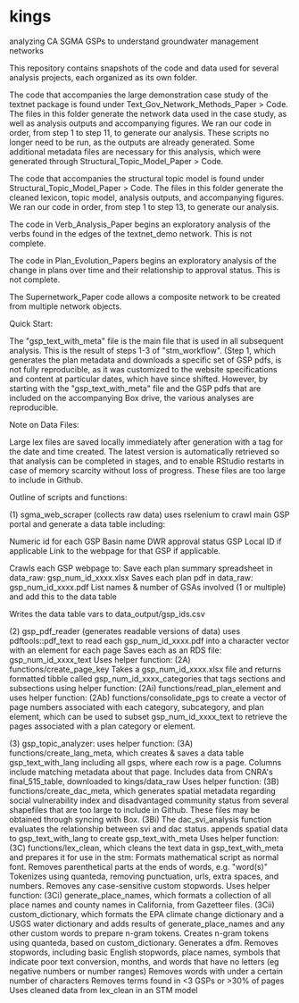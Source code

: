 # kings
analyzing CA SGMA GSPs to understand groundwater management networks

This repository contains snapshots of the code and data used for several analysis projects, each organized as its own folder.

The code that accompanies the large demonstration case study of the textnet package is found under Text_Gov_Network_Methods_Paper > Code. The files in this folder generate the network data used in the case study, as well as analysis outputs and accompanying figures. We ran our code in order, from step 1 to step 11, to generate our analysis. These scripts no longer need to be run, as the outputs are already generated. Some additional metadata files are necessary for this analysis, which were generated through Structural_Topic_Model_Paper > Code. 

The code that accompanies the structural topic model is found under Structural_Topic_Model_Paper > Code. The files in this folder generate the cleaned lexicon, topic model, analysis outputs, and accompanying figures. We ran our code in order, from step 1 to step 13, to generate our analysis.

The code in Verb_Analysis_Paper begins an exploratory analysis of the verbs found in the edges of the textnet_demo network. This is not complete.

The code in Plan_Evolution_Papers begins an exploratory analysis of the change in plans over time and their relationship to approval status. This is not complete.

The Supernetwork_Paper code allows a composite network to be created from multiple network objects.

Quick Start:

The "gsp_text_with_meta" file is the main file that is used in all subsequent analysis. This is the result of steps 1-3 of "stm_workflow". (Step 1, which generates the plan metadata and downloads a specific set of GSP pdfs, is not fully reproducible, as it was customized to the website specifications and content at particular dates, which have since shifted. However, by starting with the "gsp_text_with_meta" file and the GSP pdfs that are included on the accompanying Box drive, the various analyses are reproducible.


Note on Data Files:

Large lex files are saved locally immediately after generation with a tag for the date and time created. The latest version is automatically retrieved so that analysis can be completed in stages, and to enable RStudio restarts in case of memory scarcity without loss of progress. These files are too large to include in Github.

Outline of scripts and functions:

(1) sgma_web_scraper (collects raw data)
uses rselenium to crawl main GSP portal and generate a data table including:

Numeric id for each GSP
Basin name
DWR approval status
GSP Local ID if applicable
Link to the webpage for that GSP if applicable.

Crawls each GSP webpage to:
Save each plan summary spreadsheet in data_raw: gsp_num_id_xxxx.xlsx
Saves each plan pdf in data_raw: gsp_num_id_xxxx.pdf
List names & number of GSAs involved (1 or multiple) and add this to the data table

Writes the data table vars to data_output/gsp_ids.csv
   
(2) gsp_pdf_reader (generates readable versions of data)
uses pdftools::pdf_text to read each gsp_num_id_xxxx.pdf into a character vector 
   with an element for each page
Saves each as an RDS file: gsp_num_id_xxxx_text
Uses helper function: 
   (2A) functions/create_page_key
   Takes a gsp_num_id_xxxx.xlsx file and returns formatted tibble 
      called gsp_num_id_xxxx_categories that tags sections and subsections 
      using helper function:
      (2Ai) functions/read_plan_element
      and uses helper function:
      (2Ab) functions/consolidate_pgs
      to create a vector of page numbers associated with each
      category, subcategory, and plan element,
      which can be used to subset gsp_num_id_xxxx_text to retrieve 
      the pages associated with a plan category or element. 

(3) gsp_topic_analyzer:
uses helper function:
   (3A) functions/create_lang_meta, which creates & saves a data table 
   gsp_text_with_lang including all gsps, where each row is a page. 
      Columns include matching metadata about that page.
      Includes data from CNRA's final_515_table, downloaded to 
         kings/data_raw 
Uses helper function:
   (3B) functions/create_dac_meta, which generates spatial metadata
   regarding social vulnerability index and disadvantaged community status 
   from several shapefiles that are too large to include in Github. These files
   may be obtained through syncing with Box. 
      (3Bi) The dac_svi_analysis function evaluates the relationship between
         svi and dac status. 
appends spatial data to gsp_text_with_lang to create gsp_text_with_meta
Uses helper function:
   (3C) functions/lex_clean, which cleans the text data in 
      gsp_text_with_meta and prepares it for use in the stm:
      Formats mathematical script as normal font.
      Removes parenthetical parts at the ends of words, e.g. "word(s)"
      Tokenizes using quanteda, removing punctuation, urls, extra spaces,
      and numbers.
      Removes any case-sensitive custom stopwords.
      Uses helper function:
      (3Ci) generate_place_names, which formats a collection of all
         place names and county names in California, from Gazetteer
         files.
      (3Cii) custom_dictionary, which formats the EPA climate change
         dictionary and a USGS water dictionary and adds results of
         generate_place_names and any other custom words to prepare
         n-gram tokens.
      Creates n-gram tokens using quanteda, based on custom_dictionary.
      Generates a dfm.
      Removes stopwords, including basic English stopwords, place names, 
      symbols that indicate poor text conversion, months, 
      and words that have no letters (eg negative numbers or number ranges)
      Removes words with under a certain number of characters
      Removes terms found in <3 GSPs or >30% of pages
   Uses cleaned data from lex_clean in an STM model
